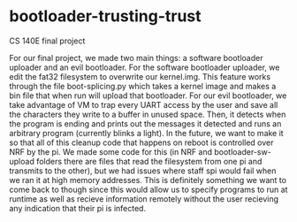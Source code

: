 # bootloader-trusting-trust
CS 140E final project

For our final project, we made two main things: a software bootloader uploader and an evil bootloader. For the software bootloader uploader, we edit the fat32 filesystem to overwrite our kernel.img. This feature works through the file boot-splicing.py which takes a kernel image and makes a bin file that when run will upload that bootloader. For our evil bootloader, we take advantage of VM to trap every UART access by the user and save all the characters they write to a buffer in unused space. Then, it detects when the program is ending and prints out the messages it detected and runs an arbitrary program (currently blinks a light). In the future, we want to make it so that all of this cleanup code that happens on reboot is controlled over NRF by the pi. We made some code for this (in NRF and bootloader-sw-upload folders there are files that read the filesystem from one pi and transmits to the other), but we had issues where staff spi would fail when we ran it at high memory addresses. This is definitely something we want to come back to though since this would allow us to specify programs to run at runtime as well as recieve information remotely without the user recieving any indication that their pi is infected.
